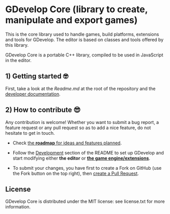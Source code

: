 # GDevelop Core (library to create, manipulate and export games)

This is the core library used to handle games, build platforms, extensions and tools for GDevelop. The editor is based on classes and tools offered by this library.

GDevelop Core is a portable C++ library, compiled to be used in JavaScript in the editor.

## 1) Getting started 🤓

First, take a look at the _Readme.md_ at the root of the repository and the [developer documentation](https://docs.gdevelop.io/).

## 2) How to contribute 😎

Any contribution is welcome! Whether you want to submit a bug report, a feature request
or any pull request so as to add a nice feature, do not hesitate to get in touch.

-   Check [the **roadmap** for ideas and features planned](https://trello.com/b/qf0lM7k8/gdevelop-roadmap).

-   Follow the [Development](https://github.com/4ian/GDevelop/tree/master/newIDE#development) section of the README to set up GDevelop and start modifying either **the editor** or **[the game engine/extensions](https://github.com/4ian/GDevelop/tree/master/newIDE#development-of-the-game-engine-or-extensions)**.

-   To submit your changes, you have first to create a Fork on GitHub (use the Fork button on the top right), then [create a Pull Request](https://help.github.com/articles/creating-a-pull-request-from-a-fork/).

## License

GDevelop Core is distributed under the MIT license: see license.txt for
more information.
